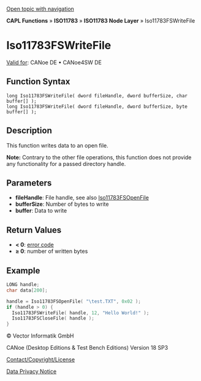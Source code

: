 [Open topic with navigation](../../../../../../CANoeDEFamily.htm#Topics/CAPLFunctions/ISO11783/ISONodeLayer/Functions/CAPLfunctionIso11783fswritefile.md)

**CAPL Functions** » **ISO11783** » **ISO11783 Node Layer** » Iso11783FSWriteFile

# Iso11783FSWriteFile

[Valid for](../../../../Shared/FeatureAvailability.md): CANoe DE • CANoe4SW DE

## Function Syntax

```
long Iso11783FSWriteFile( dword fileHandle, dword bufferSize, char buffer[] );
long Iso11783FSWriteFile( dword fileHandle, dword bufferSize, byte buffer[] );
```

## Description

This function writes data to an open file.

**Note:** Contrary to the other file operations, this function does not provide any functionality for a passed directory handle.

## Parameters

- **fileHandle**: File handle, see also [Iso11783FSOpenFile](CAPLfunctionIso11783FSOpenFile.md)
- **bufferSize**: Number of bytes to write
- **buffer**: Data to write

## Return Values

- **< 0**: [error code](../CAPLfunctionsISONLErrorCodes.md)
- **≥ 0**: number of written bytes

## Example

```c
LONG handle;
char data[200];

handle = Iso11783FSOpenFile( "\test.TXT", 0x02 );
if (handle > 0) {
  Iso11783FSWriteFile( handle, 12, "Hello World!" );
  Iso11783FSCloseFile( handle );
}
```

© Vector Informatik GmbH

CANoe (Desktop Editions & Test Bench Editions) Version 18 SP3

[Contact/Copyright/License](../../../../Shared/ContactCopyrightLicense.md)

[Data Privacy Notice](https://www.vector.com/int/en/company/get-info/privacy-policy/)